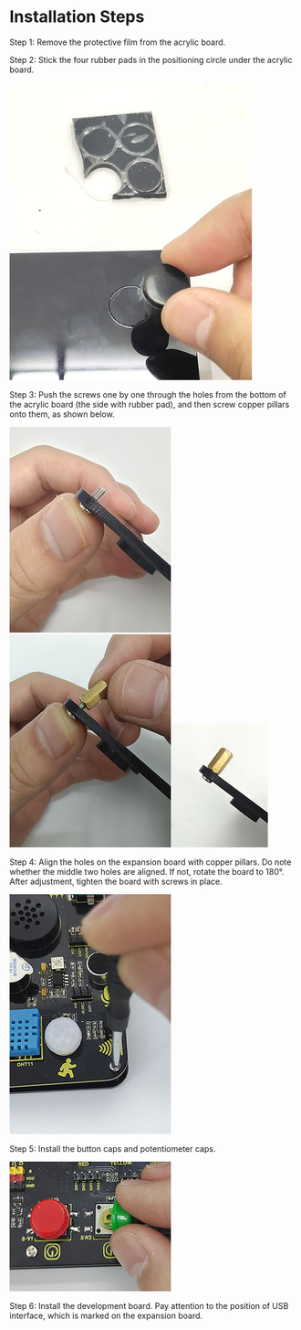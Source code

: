 # **Installation Steps**

 

Step 1: Remove the protective film from the acrylic board. 

Step 2: Stick the four rubber pads in the positioning circle under the acrylic board. 

![5](./media/5.jpg)

Step 3: Push the screws one by one through the holes from the bottom of the acrylic board (the side with rubber pad), and then screw copper pillars onto them, as shown below.

![1](./media/1.jpg)![2](./media/2-1680839850408-10.jpg)![3](./media/3-1680839940414-13.jpg)

Step 4: Align the holes on the expansion board with copper pillars. Do note whether the middle two holes are aligned. If not, rotate the board  to 180°. After adjustment, tighten the board with screws in place. 

![8](./media/8-1680840309929-16.jpg)

Step 5: Install the button caps and potentiometer caps. 

![10](./media/10.jpg)

Step 6: Install the development board. Pay attention to the position of USB interface, which is marked on the expansion board.
